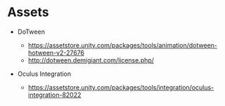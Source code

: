 
# Assets

- DoTween
  - https://assetstore.unity.com/packages/tools/animation/dotween-hotween-v2-27676
  - http://dotween.demigiant.com/license.php/

- Oculus Integration
  - https://assetstore.unity.com/packages/tools/integration/oculus-integration-82022


